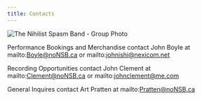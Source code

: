 ```yaml
---
title: Contacts
---
```


![The Nihilist Spasm Band - Group Photo](/images/Photos/NSBgroupPhotoContacts.JPG#center)

Performance Bookings and Merchandise contact John Boyle at  mailto:Boyle@noNSB.ca or mailto:johnishi@nexicom.net

Recording Opportunities contact John Clement at mailto:Clement@noNSB.ca or mailto:johnclement@me.com

General Inquires  contact Art Pratten at mailto:Pratten@noNSB.ca